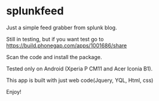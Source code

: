 splunkfeed
==========

Just a simple feed grabber from splunk blog.

Still in testing, but if you want test go to
https://build.phonegap.com/apps/1001686/share

Scan the code and install the package.

Tested only on Android (Xperia P CM11 and Acer Iconia B1).

This app is built with just web code(Jquery, YQL, Html, css)

Enjoy!

